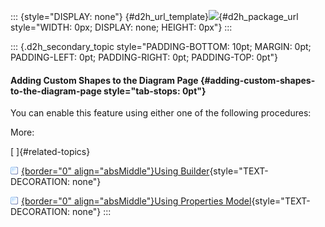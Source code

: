 ::: {style="DISPLAY: none"}
[](ms-xhelp:///?Id=d2h_url_template){#d2h_url_template}![](!package_url!){#d2h_package_url style="WIDTH: 0px; DISPLAY: none; HEIGHT: 0px"}
:::

::: {.d2h_secondary_topic style="PADDING-BOTTOM: 10pt; MARGIN: 0pt; PADDING-LEFT: 0pt; PADDING-RIGHT: 0pt; PADDING-TOP: 0pt"}
#### Adding Custom Shapes to the Diagram Page {#adding-custom-shapes-to-the-diagram-page style="tab-stops: 0pt"}

You can enable this feature using either one of the following procedures:

More:

[ ]{#related-topics}

[![](button.gif){border="0" align="absMiddle"}Using Builder](ms-xhelp:///?Id=c013985d-6dda-4d85-953b-09a50bb7edfa){style="TEXT-DECORATION: none"}

[![](button.gif){border="0" align="absMiddle"}Using Properties Model](ms-xhelp:///?Id=c3481cdc-bf49-40d9-a69e-cb6c3db1e766){style="TEXT-DECORATION: none"}
:::
